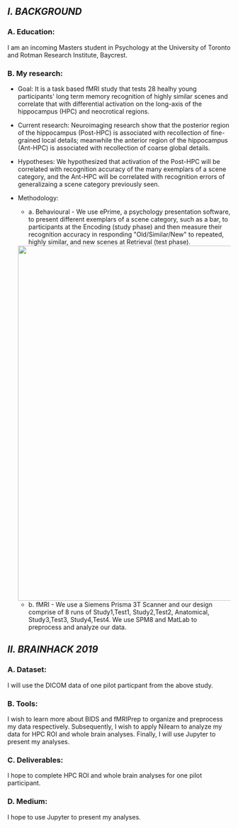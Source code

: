 ## *I. BACKGROUND*

### A. Education: 
I am an incoming Masters student in Psychology at the University of Toronto and Rotman Research Institute, Baycrest. 
  
### B. My research: 
       
* Goal: It is a task based fMRI study that tests 28 healhy young participants' long term memory recognition of highly similar scenes and correlate that with differential activation on the long-axis of the hippocampus (HPC) and neocrotical regions. 
       
* Current research: Neuroimaging research show that the posterior region of the hippocampus (Post-HPC) is associated with recollection of fine-grained local details; meanwhile the anterior region of the hippocampus (Ant-HPC) is associated with recollection of coarse global details.
 
* Hypotheses: We hypothesized that activation of the Post-HPC will be correlated with recognition accuracy of the many exemplars of a scene category, and the Ant-HPC will be correlated with recognition errors of generalizaing a scene category previously seen.
       
* Methodology: 
  * a. Behavioural - We use ePrime, a psychology presentation software, to present different exemplars of a scene        category, such as a bar, to participants at the Encoding (study phase) and then measure their recognition accuracy in responding "Old/Similar/New" to repeated, highly similar, and new scenes at Retrieval (test phase).
  
  <img src="https://github.com/mtl-brainhack-school-2019/NHoang--Apply-BIDS-fMRIPrep-Nilearn-Jupiter-to-my-task-based-fMRI-data/raw/master/SMST%20design%20imageB.png" width=800>
  
  * b. fMRI - We use a Siemens Prisma 3T Scanner and our design comprise of 8 runs of Study1,Test1, Study2,Test2, Anatomical, Study3,Test3, Study4,Test4. We use SPM8 and MatLab to preprocess and analyze our data.
                                  
## *II. BRAINHACK 2019*

### A. Dataset: 
I will use the DICOM data of one pilot particpant from the above study.

### B. Tools: 
I wish to learn more about BIDS and fMRIPrep to organize and preprocess my data respectively. Subsequently, I wish to apply Nilearn to analyze my data for HPC ROI and whole brain analyses. Finally, I will use Jupyter to present my analyses.

### C. Deliverables: 
I hope to complete HPC ROI and whole brain analyses for one pilot participant.
  
### D. Medium: 
I hope to use Jupyter to present my analyses.
